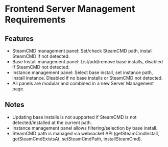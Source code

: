 # Frontend Server Management Requirements

## Features
- SteamCMD management panel: Set/check SteamCMD path, install SteamCMD if not detected.
- Base Install management panel: List/add/remove base installs, disabled if SteamCMD not detected.
- Instance management panel: Select base install, set instance path, install instance. Disabled if no base installs or SteamCMD not detected.
- All panels are modular and combined in a new Server Management page.

## Notes
- Updating base installs is not supported if SteamCMD is not detected/installed at the current path.
- Instance management panel allows filtering/selection by base install.
- SteamCMD path is managed via websocket API (getSteamCmdInstall, getSteamCmdExistsAt, setSteamCmdPath, installSteamCmd).
